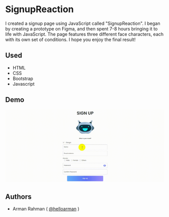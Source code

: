 
# SignupReaction

I created a signup page using JavaScript called "SignupReaction". I began by creating a prototype on Figma, and then spent 7-8 hours bringing it to life with JavaScript. The page features three different face characters, each with its own set of conditions. I hope you enjoy the final result!


## Used

 - HTML
 - CSS
 - Bootstrap
 - Javascript 


## Demo

![](https://github.com/helloarman/signup-reaction/blob/main/demo.gif)


## Authors

- Arman Rahman ( [@helloarman](https://www.github.com/helloarman) )

